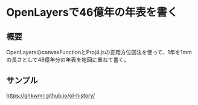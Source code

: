 # OpenLayersで46億年の年表を書く

## 概要
OpenLayersのcanvasFunctionとProj4.jsの正距方位図法を使って、1年を1mmの長さとして46億年分の年表を地図に重ねて書く。

## サンプル

https://ghkwmr.github.io/ol-history/

